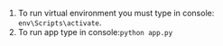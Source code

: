 1. To run virtual environment you must type in console: `env\Scripts\activate`.
2. To run app type in console:`python app.py`
